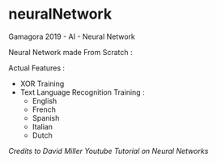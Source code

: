 # neuralNetwork
Gamagora 2019 - AI - Neural Network


Neural Network made From Scratch :

Actual Features :
- XOR Training
- Text Language Recognition Training :
  - English
  - French
  - Spanish
  - Italian
  - Dutch



*Credits to David Miller Youtube Tutorial on Neural Networks*
